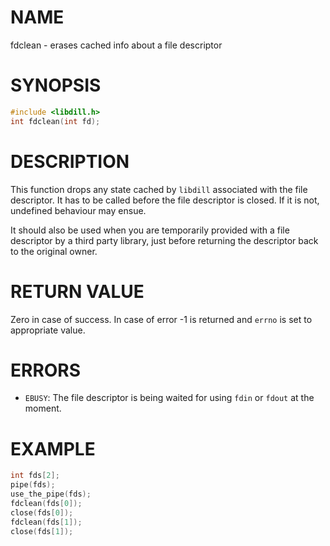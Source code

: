 # NAME

fdclean - erases cached info about a file descriptor

# SYNOPSIS

```c
#include <libdill.h>
int fdclean(int fd);
```

# DESCRIPTION

This function drops any state cached by `libdill` associated with the file descriptor. It has to be called before the file descriptor is closed. If it is not, undefined behaviour may ensue.

It should also be used when you are temporarily provided with a file descriptor by a third party library, just before returning the descriptor back to the original owner.

# RETURN VALUE

Zero in case of success. In case of error -1 is returned and `errno` is set to appropriate value.

# ERRORS

* `EBUSY`: The file descriptor is being waited for using `fdin` or `fdout` at the moment.

# EXAMPLE

```c
int fds[2];
pipe(fds);
use_the_pipe(fds);
fdclean(fds[0]);
close(fds[0]);
fdclean(fds[1]);
close(fds[1]);
```

